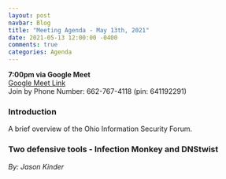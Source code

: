 ```yaml
---
layout: post
navbar: Blog
title: "Meeting Agenda - May 13th, 2021"
date: 2021-05-13 12:00:00 -0400
comments: true
categories: Agenda
---
```


**7:00pm via Google Meet**  
[Google Meet Link](https://meet.google.com/vke-mevj-idv)  
Join by Phone Number: 662-767-4118 (pin: 641192291)


### Introduction

A brief overview of the Ohio Information Security Forum.

### **Two defensive tools - Infection Monkey and DNStwist**
_By: Jason Kinder_

